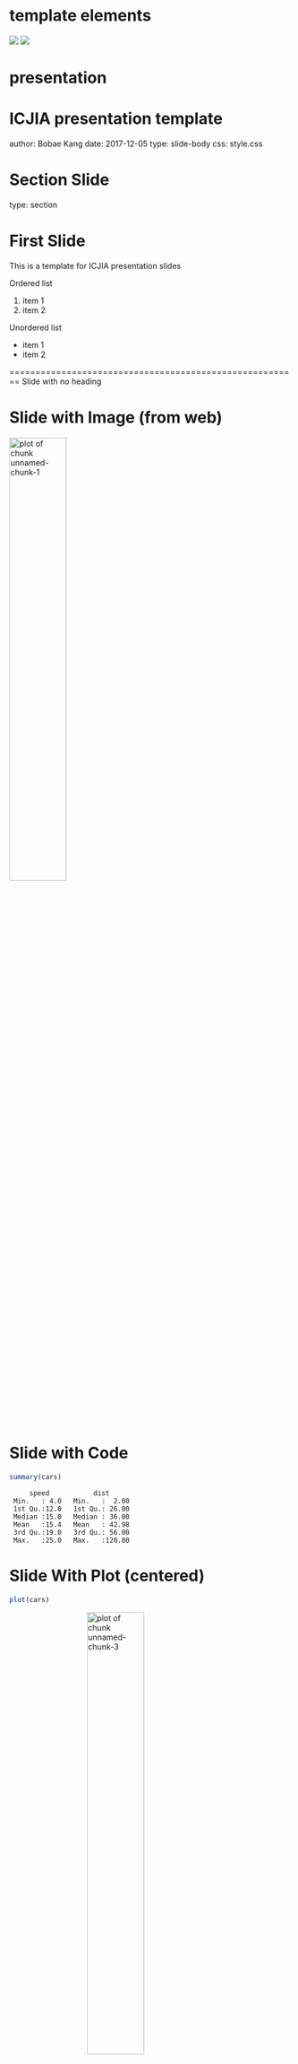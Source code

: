 # template elements
<div class="header"></div>
<div class="footer"></div>
<img src="http://www.icjia.state.il.us/_themes/icjia/img/logo-icjia-small-blue-3.png" class="logo"></img>
<img src="https://www2.illinois.gov/PublishingImages/seal.gif" class="seal"></img>


# presentation
ICJIA presentation template
========================================================
author: Bobae Kang
date: 2017-12-05
type: slide-body
css: style.css


Section Slide
========================================================
type: section


First Slide
========================================================
This is a template for ICJIA presentation slides

Ordered list

1. item 1
2. item 2

Unordered list 

* item 1
* item 2

  
========================================================
Slide with no heading


Slide with Image (from web)
========================================================
<img src="https://www.r-project.org/logo/Rlogo.png" title="plot of chunk unnamed-chunk-1" alt="plot of chunk unnamed-chunk-1" width="45%" />


Slide with Code
========================================================

```r
summary(cars)
```

```
     speed           dist       
 Min.   : 4.0   Min.   :  2.00  
 1st Qu.:12.0   1st Qu.: 26.00  
 Median :15.0   Median : 36.00  
 Mean   :15.4   Mean   : 42.98  
 3rd Qu.:19.0   3rd Qu.: 56.00  
 Max.   :25.0   Max.   :120.00  
```


Slide With Plot (centered)
========================================================

```r
plot(cars)
```

<img src="template-figure/unnamed-chunk-3-1.png" title="plot of chunk unnamed-chunk-3" alt="plot of chunk unnamed-chunk-3" width="45%" style="display: block; margin: 0 auto;" />
